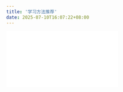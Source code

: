 ```yaml
---
title: '学习方法推荐'
date: 2025-07-10T16:07:22+08:00
---
```


<iframe src="//player.bilibili.com/player.html?isOutside=true&aid=114732484791962&bvid=BV1GyKbzqENa&cid=30657088249&p=1" scrolling="no" border="0" frameborder="no" framespacing="0" allowfullscreen="true"></iframe>

